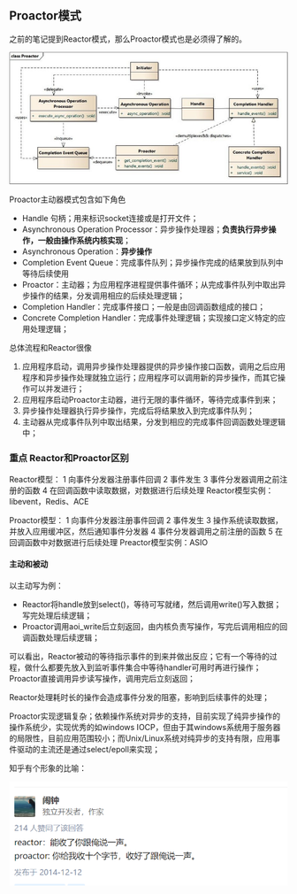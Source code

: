 ## Proactor模式

之前的笔记提到Reactor模式，那么Proactor模式也是必须得了解的。

 ![241052458282851.jpg](image/2661989022-553fa41a7eb4b_articlex.jfif) 

Proactor主动器模式包含如下角色

- Handle 句柄；用来标识socket连接或是打开文件；
- Asynchronous Operation Processor：异步操作处理器；**负责执行异步操作，一般由操作系统内核实现**；
- Asynchronous Operation：**异步操作**
- Completion Event Queue：完成事件队列；异步操作完成的结果放到队列中等待后续使用
- Proactor：主动器；为应用程序进程提供事件循环；从完成事件队列中取出异步操作的结果，分发调用相应的后续处理逻辑；
- Completion Handler：完成事件接口；一般是由回调函数组成的接口；
- Concrete Completion Handler：完成事件处理逻辑；实现接口定义特定的应用处理逻辑；



总体流程和Reactor很像

1. 应用程序启动，调用异步操作处理器提供的异步操作接口函数，调用之后应用程序和异步操作处理就独立运行；应用程序可以调用新的异步操作，而其它操作可以并发进行；
2. 应用程序启动Proactor主动器，进行无限的事件循环，等待完成事件到来；
3. 异步操作处理器执行异步操作，完成后将结果放入到完成事件队列；
4. 主动器从完成事件队列中取出结果，分发到相应的完成事件回调函数处理逻辑中；



### 重点 Reactor和Proactor区别

Reactor模型： 
1 向事件分发器注册事件回调 
2 事件发生 
3 事件分发器调用之前注册的函数 
4 在回调函数中读取数据，对数据进行后续处理 
Reactor模型实例：libevent，Redis、ACE

Proactor模型： 
1 向事件分发器注册事件回调 
2 事件发生 
3 操作系统读取数据，并放入应用缓冲区，然后通知事件分发器 
4 事件分发器调用之前注册的函数 
5 在回调函数中对数据进行后续处理 
Preactor模型实例：ASIO

#### 主动和被动

以主动写为例：

- Reactor将handle放到select()，等待可写就绪，然后调用write()写入数据；写完处理后续逻辑；
- Proactor调用aoi_write后立刻返回，由内核负责写操作，写完后调用相应的回调函数处理后续逻辑；

可以看出，Reactor被动的等待指示事件的到来并做出反应；它有一个等待的过程，做什么都要先放入到监听事件集合中等待handler可用时再进行操作；
Proactor直接调用异步读写操作，调用完后立刻返回；



Reactor处理耗时长的操作会造成事件分发的阻塞，影响到后续事件的处理；

Proactor实现逻辑复杂；依赖操作系统对异步的支持，目前实现了纯异步操作的操作系统少，实现优秀的如windows IOCP，但由于其windows系统用于服务器的局限性，目前应用范围较小；而Unix/Linux系统对纯异步的支持有限，应用事件驱动的主流还是通过select/epoll来实现；



知乎有个形象的比喻：

![image-20191215141234007](image/image-20191215141234007.png)